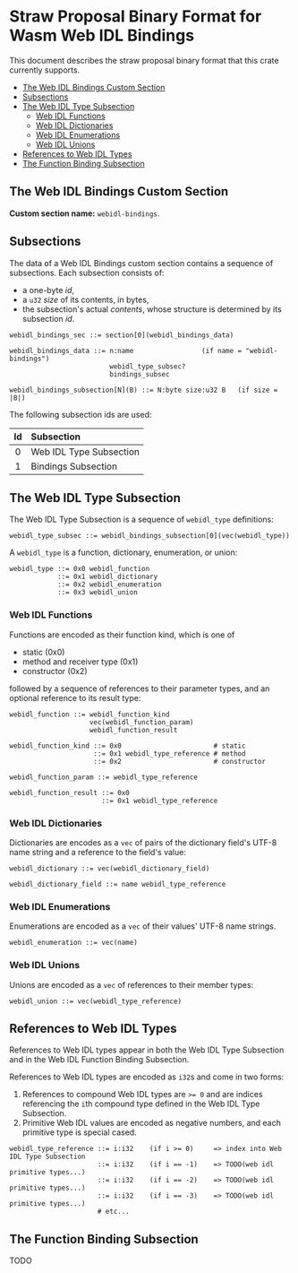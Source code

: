 # Straw Proposal Binary Format for Wasm Web IDL Bindings

This document describes the straw proposal binary format that this crate
currently supports.

<!-- START doctoc generated TOC please keep comment here to allow auto update -->
<!-- DON'T EDIT THIS SECTION, INSTEAD RE-RUN doctoc TO UPDATE -->


- [The Web IDL Bindings Custom Section](#the-web-idl-bindings-custom-section)
- [Subsections](#subsections)
- [The Web IDL Type Subsection](#the-web-idl-type-subsection)
  - [Web IDL Functions](#web-idl-functions)
  - [Web IDL Dictionaries](#web-idl-dictionaries)
  - [Web IDL Enumerations](#web-idl-enumerations)
  - [Web IDL Unions](#web-idl-unions)
- [References to Web IDL Types](#references-to-web-idl-types)
- [The Function Binding Subsection](#the-function-binding-subsection)

<!-- END doctoc generated TOC please keep comment here to allow auto update -->

## The Web IDL Bindings Custom Section

**Custom section name:** `webidl-bindings`.

## Subsections

The data of a Web IDL Bindings custom section contains a sequence of
subsections. Each subsection consists of:

* a one-byte *id*,
* a `u32` *size* of its contents, in bytes,
* the subsection's actual *contents*, whose structure is determined by its
  subsection *id*.

```
webidl_bindings_sec ::= section[0](webidl_bindings_data)

webidl_bindings_data ::= n:name                 (if name = "webidl-bindings")
                         webidl_type_subsec?
                         bindings_subsec

webidl_bindings_subsection[N](B) ::= N:byte size:u32 B   (if size = |B|)
```

The following subsection ids are used:

| Id | Subsection              |
|:--:|:------------------------|
| 0  | Web IDL Type Subsection |
| 1  | Bindings Subsection     |

## The Web IDL Type Subsection

The Web IDL Type Subsection is a sequence of `webidl_type` definitions:

```
webidl_type_subsec ::= webidl_bindings_subsection[0](vec(webidl_type))
```

A `webidl_type` is a function, dictionary, enumeration, or union:

```
webidl_type ::= 0x0 webidl_function
            ::= 0x1 webidl_dictionary
            ::= 0x2 webidl_enumeration
            ::= 0x3 webidl_union
```

### Web IDL Functions

Functions are encoded as their function kind, which is one of

* static (0x0)
* method and receiver type (0x1)
* constructor (0x2)

followed by a sequence of references to their parameter types, and an optional
reference to its result type:

```
webidl_function ::= webidl_function_kind
                    vec(webidl_function_param)
                    webidl_function_result

webidl_function_kind ::= 0x0                       # static
                     ::= 0x1 webidl_type_reference # method
                     ::= 0x2                       # constructor

webidl_function_param ::= webidl_type_reference

webidl_function_result ::= 0x0
                       ::= 0x1 webidl_type_reference
```

### Web IDL Dictionaries

Dictionaries are encodes as a `vec` of pairs of the dictionary field's UTF-8
name string and a reference to the field's value:

```
webidl_dictionary ::= vec(webidl_dictionary_field)

webidl_dictionary_field ::= name webidl_type_reference
```

### Web IDL Enumerations

Enumerations are encoded as a `vec` of their values' UTF-8 name strings.

```
webidl_enumeration ::= vec(name)
```

### Web IDL Unions

Unions are encoded as a `vec` of references to their member types:

```
webidl_union ::= vec(webidl_type_reference)
```

## References to Web IDL Types

References to Web IDL types appear in both the Web IDL Type Subsection and in
the Web IDL Function Binding Subsection.

References to Web IDL types are encoded as `i32`s and come in two forms:

1. References to compound Web IDL types are `>= 0` and are indices referencing
   the `i`th compound type defined in the Web IDL Type Subsection.
2. Primitive Web IDL values are encoded as negative numbers, and each primitive
   type is special cased.

```
webidl_type_reference ::= i:i32    (if i >= 0)     => index into Web IDL Type Subsection
                      ::= i:i32    (if i == -1)    => TODO(web idl primitive types...)
                      ::= i:i32    (if i == -2)    => TODO(web idl primitive types...)
                      ::= i:i32    (if i == -3)    => TODO(web idl primitive types...)
                      # etc...
```

## The Function Binding Subsection

TODO
